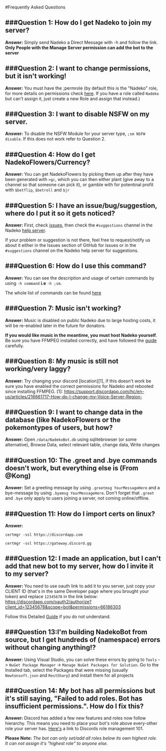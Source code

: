 #Frequently Asked Questions


###Question 1: How do I get Nadeko to join my server?
----
**Answer:** Simply send Nadeko a Direct Message with -h and follow the link. **Only People with the Manage Server permission can add the bot to the server**

###Question 2: I want to change permissions, but it isn't working!
----
**Answer:** You must have the ;permrole (by default this is the "Nadeko" role, for more details on permissions check [here](http://nadekobot.readthedocs.io/en/1.0/Permissions%20System/ "Permissions"). If you have a role called `Nadeko` but can't assign it, just create a new Role and assign that instead.)

###Question 3: I want to disable NSFW on my server.
----
**Answer:** To disable the NSFW Module for your server type, `;sm NSFW disable`. If this does not work refer to Question 2.

###Question 4: How do I get NadekoFlowers/Currency?
----
**Answer:** You can get NadekoFlowers by picking them up after they have been generated with `>gc`, which you can then either plant (give away to a channel so that someone can pick it), or gamble with for potentinal profit with `$betflip`, `$betroll` and `$jr`

###Question 5: I have an issue/bug/suggestion, where do I put it so it gets noticed?
-----------
**Answer:** First, check [issues](https://github.com/Kwoth/NadekoBot/issues "GitHub NadekoBot Issues"), then check the `#suggestions` channel in the Nadeko [help server](https://discord.gg/0ehQwTK2RBjAxzEY).

If your problem or suggestion is not there, feel free to request/notify us about it either in the Issues section of GitHub for issues or in the `#suggestions` channel on the Nadeko help server for suggestions.

###Question 6: How do I use this command?
--------
**Answer:** You can see the description and usage of certain commands by using `-h command` **i.e** `-h ;sm`. 

The whole list of commands can be found [here](http://nadekobot.readthedocs.io/en/1.0/Commands%20List/ "Command List")

###Question 7: Music isn't working?
----
**Answer:** Music is disabled on public Nadeko due to large hosting costs, it will be re-enabled later in the future for donators. 

**If you would like music in the meantime, you must host Nadeko yourself**. Be sure you have FFMPEG installed correctly, and have followed the [guide](http://nadekobot.readthedocs.io/en/1.0/guides/Windows%20Guide/) carefully.

###Question 8: My music is still not working/very laggy?
----
**Answer:** Try changing your discord [location][1], if this doesn't work be sure you have enabled the correct permissions for Nadeko and rebooted since installing FFMPEG.
[1]: https://support.discordapp.com/hc/en-us/articles/216661717-How-do-I-change-my-Voice-Server-Region-

###Question 9: I want to change data in the database (like NadekoFlowers or the pokemontypes of users, but how?
----
**Answer:** Open `/data/NadekoBot.db` using sqlitebrowser (or some alternative), Browse Data, select relevant table, change data, Write changes

###Question 10: The .greet and .bye commands doesn't work, but everything else is (From @Kong)
-----
**Answer:** Set a greeting message by using `.greetmsg YourMessageHere` and a bye-message by using `.byemsg YourMessageHere`. Don't forget that `.greet` and `.bye` only apply to users joining a server, not coming online/offline.

###Question 11: How do I import certs on linux?
-------
**Answer:** 

`certmgr -ssl https://discordapp.com`

`certmgr -ssl https://gateway.discord.gg`

###Question 12:  I made an application, but I can't add that new bot to my server, how do I invite it to my server?
----
**Answer:** You need to use oauth link to add it to you server, just copy your CLIENT ID (that's in the same Developer page where you brought your token) and replace `12345678` in the link below: https://discordapp.com/oauth2/authorize?client_id=12345678&scope=bot&permissions=66186303

Follow this Detailed [Guide](http://discord.kongslien.net/guide.html) if you do not understand.

###Question 13:I'm building NadekoBot from source, but I get hundreds of (namespace) errors without changing anything!?
-----
**Answer:** Using Visual Studio, you can solve these errors by going to `Tools` -> `NuGet Package Manager` -> `Manage NuGet Packages for Solution`. Go to the Installed tab, select the Packages that were missing (usually `Newtonsoft.json` and `RestSharp`) and install them for all projects

###Question 14:  My bot has all permissions but it's still saying, "Failed to add roles. Bot has insufficient permissions.". How do I fix this?
----------
**Answer:** Discord has added a few new features and roles now follow hierarchy. This means you need to place your bot's role above every-other role your server has. [Here's](https://support.discordapp.com/hc/en-us/articles/214836687-Role-Management-101) a link to Discords role management 101.

**Please Note:** *The bot can only set/add all roles below its own highest role. It can not assign it's "highest role" to anyone else.*
